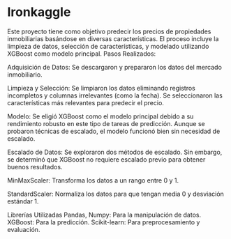 # Ironkaggle
Este proyecto tiene como objetivo predecir los precios de propiedades inmobiliarias basándose en diversas características. El proceso incluye la limpieza de datos, selección de características, y modelado utilizando XGBoost como modelo principal.
Pasos Realizados:

Adquisición de Datos: Se descargaron y prepararon los datos del mercado inmobiliario.

Limpieza y Selección: Se limpiaron los datos eliminando registros incompletos y columnas irrelevantes (como la fecha). Se seleccionaron las características más relevantes para predecir el precio.

Modelo: Se eligió XGBoost como el modelo principal debido a su rendimiento robusto en este tipo de tareas de predicción. Aunque se probaron técnicas de escalado, el modelo funcionó bien sin necesidad de escalado.

Escalado de Datos: Se exploraron dos métodos de escalado. Sin embargo, se determinó que XGBoost no requiere escalado previo para obtener buenos resultados.

MinMaxScaler: Transforma los datos a un rango entre 0 y 1.

StandardScaler: Normaliza los datos para que tengan media 0 y desviación estándar 1.




Librerías Utilizadas
Pandas, Numpy: Para la manipulación de datos.
XGBoost: Para la predicción.
Scikit-learn: Para preprocesamiento y evaluación.
